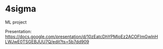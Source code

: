 # 4sigma
ML project


Presentation:
https://docs.google.com/presentation/d/10zEatcDhYPMloEz2ACOFlmGwlnHLWJwE0TSGEBJUU7Q/edit?ts=5b7dd909